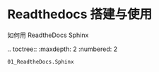 # Readthedocs  搭建与使用


如何用 ReadtheDocs Sphinx 


.. toctree::
    :maxdepth: 2
    :numbered: 2

    01_ReadtheDocs.Sphinx

